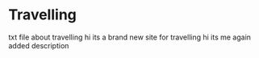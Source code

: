 # Travelling
txt file about travelling
hi
its a brand new site for travelling
hi its me again
added description
